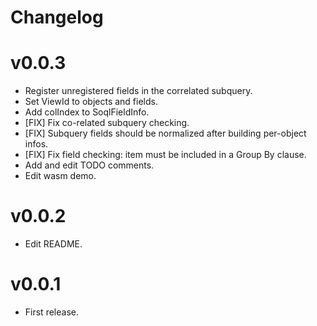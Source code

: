 # Changelog

# v0.0.3
* Register unregistered fields in the correlated subquery.
* Set ViewId to objects and fields.
* Add colIndex to SoqlFieldInfo.
* [FIX] Fix co-related subquery checking.
* [FIX] Subquery fields should be normalized after building per-object infos.
* [FIX] Fix field checking: item must be included in a Group By clause.
* Add and edit TODO comments.
* Edit wasm demo.

# v0.0.2
* Edit README.

# v0.0.1
* First release.
